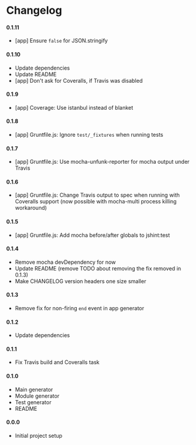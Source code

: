 # Changelog

#### 0.1.11
  - [app] Ensure `false` for JSON.stringify

#### 0.1.10
  - Update dependencies
  - Update README
  - [app] Don't ask for Coveralls, if Travis was disabled

#### 0.1.9
  - [app] Coverage: Use istanbul instead of blanket

#### 0.1.8
  - [app] Gruntfile.js: Ignore `test/_fixtures` when running tests

#### 0.1.7
  - [app] Gruntfile.js: Use mocha-unfunk-reporter for mocha output under Travis

#### 0.1.6
  - [app] Gruntfile.js: Change Travis output to spec when running with Coveralls support (now possible with mocha-multi process killing workaround)

#### 0.1.5
  - [app] Gruntfile.js: Add mocha before/after globals to jshint:test

#### 0.1.4
  - Remove mocha devDependency for now
  - Update README (remove TODO about removing the fix removed in 0.1.3)
  - Make CHANGELOG version headers one size smaller

#### 0.1.3
  - Remove fix for non-firing `end` event in app generator

#### 0.1.2
  - Update dependencies

#### 0.1.1
  - Fix Travis build and Coveralls task

#### 0.1.0
  - Main generator
  - Module generator
  - Test generator
  - README

#### 0.0.0
  - Initial project setup

